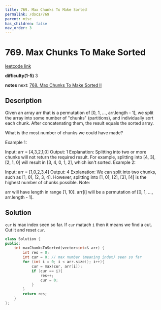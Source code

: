 ```yaml
---
title: 769. Max Chunks To Make Sorted
permalink: /docs/769
parent: misc
has_children: false
nav_order: 3
---
```

# 769. Max Chunks To Make Sorted
[leetcode link](https://leetcode.com/problems/max-chunks-to-make-sorted/)

**difficulty(1-5)** 
3

**notes** 
next: [768. Max Chunks To Make Sorted II](/docs/768)

## Description
Given an array arr that is a permutation of [0, 1, ..., arr.length - 1], we split the array into some number of "chunks" (partitions), and individually sort each chunk.  After concatenating them, the result equals the sorted array.

What is the most number of chunks we could have made?

Example 1:

Input: arr = [4,3,2,1,0]
Output: 1
Explanation:
Splitting into two or more chunks will not return the required result.
For example, splitting into [4, 3], [2, 1, 0] will result in [3, 4, 0, 1, 2], which isn't sorted.
Example 2:

Input: arr = [1,0,2,3,4]
Output: 4
Explanation:
We can split into two chunks, such as [1, 0], [2, 3, 4].
However, splitting into [1, 0], [2], [3], [4] is the highest number of chunks possible.
Note:

arr will have length in range [1, 10].
arr[i] will be a permutation of [0, 1, ..., arr.length - 1].

## Solution
`cur` is max index seen so far. If `cur` matach `i` then it means we find a cut. Cut it and reset `cur`.

```c++
class Solution {
public:
    int maxChunksToSorted(vector<int>& arr) {
        int res = 0;
        int cur = 0; // max number (meaning index) seen so far
        for (int i = 0; i < arr.size(); i++){
            cur = max(cur, arr[i]);
            if (cur == i){
                res++;
                cur = 0;
            }
        }
        return res;
    }
};
``` 

<!-- 
Default label
{: .label }

Blue label
{: .label .label-blue }

Stable
{: .label .label-green }

New release
{: .label .label-purple }

Coming soon
{: .label .label-yellow }

Deprecated
{: .label .label-red } -->
